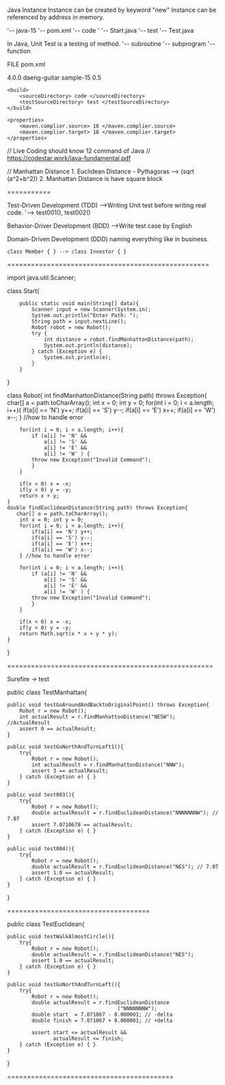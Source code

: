 

Java Instance
Instance can be created by keyword "new"
Instance can be referenced by address in memory.

'-- java-15
	'-- pom.xml
	'-- code
	'	'-- Start.java
	'-- test
		'-- Test.java

In Java, Unit Test is a testing of method.
									'-- subroutine
									'-- subprogram
									'-- function

FILE pom.xml

<project>
	<modelVersion> 4.0.0 </modelVersion>
	<groupId> daeng-guitar </groupId>
	<artifactId> sample-15 </artifactId>
	<version> 0.5 </version>

	<build>
		<sourceDirectory> code </sourceDirectory>
		<testSourceDirectory> test </testSourceDirectory>
	</build>

	<properties>
		<maven.complier.source> 18 </maven.complier.source>
		<maven.complier.target> 18 </maven.complier.target>
	</properties>
	
</project>

// Live Coding should know 12 command of Java
// https://codestar.work/java-fundamental.pdf


// Manhattan Distance
	1. Euclidean Distance - Pythagoras --> (sqrt (a^2+b^2))
	2. Manhattan Distance is have square block 

===========

Test-Driven Development	(TDD)
-->Writing Unit test before writing real code.
	'--> test001(), test002()

Behavior-Driver Development (BDD)
-->Write test case by English 


Domain-Driven Development (DDD)
	naming everything like in business.

	class Member { } --> class Investor { }

===================================================

import java.util.Scanner;

class Start{
    
        public static void main(String[] data){
            Scanner input = new Scanner(System.in);
            System.out.println("Enter Path: ");
            String path = input.nextLine();
            Robot robot = new Robot();
            try {
                int distance = robot.findManhattonDistance(path);
                System.out.println(distance);
            } catch (Exception e) {
                System.out.println(e);
            }
        }
}


class Robot{
    int findManhattonDistance(String path) throws Exception{
        char[] a = path.toCharArray();
        int x = 0; int y = 0;
        for(int i = 0; i < a.length; i++){
            if(a[i] == 'N') y++;
            if(a[i] == 'S') y--;
            if(a[i] == 'E') x++;
            if(a[i] == 'W') x--;
        } //how to handle error
        
        for(int i = 0; i < a.length; i++){
            if (a[i] != 'N' &&
                a[i] != 'S' &&
                a[i] != 'E' &&   
                a[i] != 'W' ) { 
            throw new Exception("Invalid Command");
            }
        }
        
        if(x < 0) x = -x;
        if(y < 0) y = -y;
        return x + y;
    }
    double findEuclideanDistance(String path) throws Exception{
       char[] a = path.toCharArray();
        int x = 0; int y = 0;
        for(int i = 0; i < a.length; i++){
            if(a[i] == 'N') y++;
            if(a[i] == 'S') y--;
            if(a[i] == 'E') x++;
            if(a[i] == 'W') x--;
        } //how to handle error
        
        for(int i = 0; i < a.length; i++){
            if (a[i] != 'N' &&
                a[i] != 'S' &&
                a[i] != 'E' &&   
                a[i] != 'W' ) { 
            throw new Exception("Invalid Command");
            }
        }
        
        if(x < 0) x = -x;
        if(y < 0) y = -y;
        return Math.sqrt(x * x + y * y);
    }
}

====================================================

Surefire -> test


public class TestManhattan{
    
    public void testGoAroundAndBacktoOriginalPoint() throws Exception{
        Robot r = new Robot();
        int actualResult = r.findManhattonDistance("NESW");  //ActualResult
        assert 0 == actualResult;
    }
    
    public void testGoNorthAndTurnLeft1(){
        try{
            Robot r = new Robot();
            int actualResult = r.findManhattonDistance("NNW");
            assert 3 == actualResult;
        } catch (Exception e) { }
    }
    
    public void test003(){
        try{
            Robot r = new Robot();
            double actualResult = r.findEuclideanDistance("NNNNNNNW"); // 7.07
            assert 7.0710678 == actualResult;
        } catch (Exception e) { }
    }
    
    public void test004(){
        try{
            Robot r = new Robot();
            double actualResult = r.findEuclideanDistance("NES"); // 7.07
            assert 1.0 == actualResult;
        } catch (Exception e) { }
    }
}

====================================


public class TestEuclidean{
    
    public void testWalkAlmostCircle(){
        try{
            Robot r = new Robot();
            double actualResult = r.findEuclideanDistance("NES");
            assert 1.0 == actualResult;
        } catch (Exception e) { }
    }
    
    public void testGoNorthAndTurnLeft(){
        try{
            Robot r = new Robot();
            double actualResult = r.findEuclideanDistance
                                        ("NNNNNNNW");
            double start  = 7.071067 - 0.000001; // -delta
            double finish = 7.071067 + 0.000001; // +delta
            
            assert start <= actualResult && 
                   actualResult <= finish;
        } catch (Exception e) { }
    }
}

==========================================




